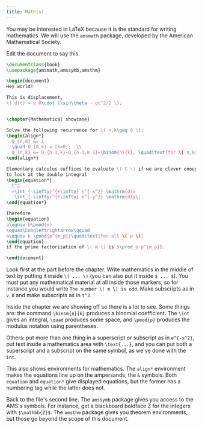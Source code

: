 ```yaml
---
title: Math(s)
---
```


You may be interested in LaTeX because it is the standard for
writing mathematics.
We will use the `amsmath` package, developed
by the American Mathematical Society.

Edit the document to say this.
```latex
\documentclass{book}
\usepackage{amsmath,amssymb,amsthm}

\begin{document}
Hey world!

This is displacement,
\( d(t) = v_0\cdot t\sin\theta - gt^2/2 \).


\chapter{Mathematical showcase}

Solve the following recurrence for \( n,k\geq 0 \):
\begin{align*}
  Q_{n,0} &= 1
  \quad Q_{0,k} = [k=0];  \\
  Q_{n,k} &= Q_{n-1,k}+Q_{n-1,k-1}+\binom{n}{k}, \quad\text{for \( n,k>0 \).}
\end{align*}

Elementary calculus suffices to evaluate \( C \) if we are clever enough
to look at the double integral
\begin{equation*}
  C^2
  =\int_{-\infty}^{+\infty} e^{-x^2} \mathrm{d}x
   \int_{-\infty}^{+\infty} e^{-y^2} \mathrm{d}y\;.
\end{equation*}

Therefore
\begin{equation}
a\equiv b\pmod{m}
\qquad\Longleftrightarrow\qquad
a\equiv b \pmod{p^{m_p}}\quad\text{for all \( p \)}  
\end{equation}
if the prime factorization of \( m \) is $\prod_p p^{m_p}$.

\end{document}
```

Look first at the part before the chapter.
Write mathematics in the middle of text by putting it inside `\( ... \)`
(you can also put it inside `$ ... $`).
You must put any mathematical material at all inside
those markers, so for instance you would write `The number \( m \) is odd`.
Make subscripts as in `v_0` and make subscripts as in `t^2`.

Inside the chapter we are showing off so there is a lot to see.
Some things are: the command `\binom{n}{k}` produces a binomial coefficient.
The `\int` gives an integral, `\quad` produces some space,
and `\pmod{p}` produces the modulus notation using parentheses.

Others: put more than one thing in a superscript or subscript as
in `e^{-x^2}`, put text inside a mathematics area with `\text{...}`,
and you can put both a superscript and a subscript on the same
symbol, as we've done with the `int`.

This also shows environments for mathematics.
The `align*` environment makes the equations line up on the
ampersands, the `&` symbols.
Both `equation` and `equation*` give displayed equations,
but the former has a numbering tag while the
latter does not.

Back to the file's second line.
The `amssymb` package gives you access to the AMS's symbols.
For instance, get a blackboard boldface Z for the integers
with `$\mathbb{Z}$`.
The `amsthm` package gives you theorem environments,
but those go beyond the scope of this document.

